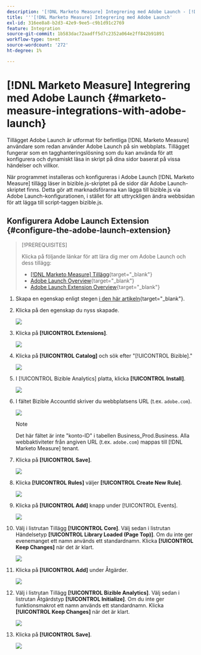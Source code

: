 ```yaml
---
description: '[!DNL Marketo Measure] Integrering med Adobe Launch - [!DNL Marketo Measure] - Produktdokumentation'
title: '''[!DNL Marketo Measure] Integrering med Adobe Launch'
exl-id: 316ee8a8-b2d3-42e9-9ee5-c9b1d91c2769
feature: Integration
source-git-commit: 1b583dac72aadff5d7c2352a064e2ff842b91891
workflow-type: tm+mt
source-wordcount: '272'
ht-degree: 1%

---
```


# [!DNL Marketo Measure] Integrering med Adobe Launch {#marketo-measure-integrations-with-adobe-launch}

Tillägget Adobe Launch är utformat för befintliga [!DNL Marketo Measure] användare som redan använder Adobe Launch på sin webbplats. Tillägget fungerar som en tagghanteringslösning som du kan använda för att konfigurera och dynamiskt läsa in skript på dina sidor baserat på vissa händelser och villkor.

När programmet installeras och konfigureras i Adobe Launch [!DNL Marketo Measure] tillägg läser in bizible.js-skriptet på de sidor där Adobe Launch-skriptet finns. Detta gör att marknadsförarna kan lägga till bizible.js via Adobe Launch-konfigurationen, i stället för att uttryckligen ändra webbsidan för att lägga till script-taggen bizible.js.

## Konfigurera Adobe Launch Extension {#configure-the-adobe-launch-extension}

>[!PREREQUISITES]
>
>Klicka på följande länkar för att lära dig mer om Adobe Launch och dess tillägg:
>
>* [[!DNL Marketo Measure] Tillägg](https://experienceleague.adobe.com/docs/experience-platform/destinations/catalog/email/bizible.html?lang=en#catalog){target="_blank"}
>* [Adobe Launch Overview](https://experienceleague.adobe.com/docs/launch-learn/implementing-in-websites-with-launch/index.html?lang=en#prerequisites){target="_blank"}
>* [Adobe Launch Extension Overview](https://experienceleague.adobe.com/docs/launch/using/extension-dev/overview.html?lang=en#extension-configuration){target="_blank"}

1. Skapa en egenskap enligt stegen [i den här artikeln](https://experienceleague.adobe.com/docs/platform-learn/implement-in-websites/configure-tags/create-a-property.html?lang=en#go-to-the-data-collection-interface){target="_blank"}.

1. Klicka på den egenskap du nyss skapade.

   ![](assets/marketo-measure-integrations-with-adobe-launch-1.png)

1. Klicka på **[!UICONTROL Extensions]**.

   ![](assets/marketo-measure-integrations-with-adobe-launch-2.png)

1. Klicka på **[!UICONTROL Catalog]** och sök efter &quot;[!UICONTROL Bizible].&quot;

   ![](assets/marketo-measure-integrations-with-adobe-launch-3.png)

1. I [!UICONTROL Bizible Analytics] platta, klicka **[!UICONTROL Install]**.

   ![](assets/marketo-measure-integrations-with-adobe-launch-4.png)

1. I fältet Bizible AccountId skriver du webbplatsens URL (t.ex. `adobe.com`).

   ![](assets/marketo-measure-integrations-with-adobe-launch-5.png)

   >[!NOTE]
   >
   >Det här fältet är inte &quot;konto-ID&quot; i tabellen Business_Prod.Business. Alla webbaktiviteter från angiven URL (t.ex. `adobe.com`) mappas till [!DNL Marketo Measure] tenant.

1. Klicka på **[!UICONTROL Save]**.

   ![](assets/marketo-measure-integrations-with-adobe-launch-6.png)

1. Klicka **[!UICONTROL Rules]** väljer **[!UICONTROL Create New Rule]**.

   ![](assets/marketo-measure-integrations-with-adobe-launch-7.png)

1. Klicka på **[!UICONTROL Add]** knapp under [!UICONTROL Events].

   ![](assets/marketo-measure-integrations-with-adobe-launch-8.png)

1. Välj i listrutan Tillägg **[!UICONTROL Core]**. Välj sedan i listrutan Händelsetyp **[!UICONTROL Library Loaded (Page Top)]**. Om du inte ger evenemanget ett namn används ett standardnamn. Klicka **[!UICONTROL Keep Changes]** när det är klart.

   ![](assets/marketo-measure-integrations-with-adobe-launch-9.png)

1. Klicka på **[!UICONTROL Add]** under Åtgärder.

   ![](assets/marketo-measure-integrations-with-adobe-launch-10.png)

1. Välj i listrutan Tillägg **[!UICONTROL Bizible Analytics]**. Välj sedan i listrutan Åtgärdstyp **[!UICONTROL Initialize]**. Om du inte ger funktionsmakrot ett namn används ett standardnamn. Klicka **[!UICONTROL Keep Changes]** när det är klart.

   ![](assets/marketo-measure-integrations-with-adobe-launch-11.png)

1. Klicka på **[!UICONTROL Save]**.

   ![](assets/marketo-measure-integrations-with-adobe-launch-12.png)
